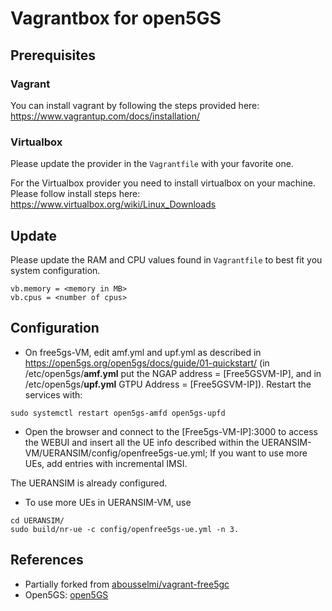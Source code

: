 # Vagrantbox for open5GS

## Prerequisites

### Vagrant

You can install vagrant by following the steps provided here: https://www.vagrantup.com/docs/installation/

### Virtualbox

Please update the provider in the `Vagrantfile` with your favorite one.

For the Virtualbox provider you need to install virtualbox on your machine. Please follow install steps here: https://www.virtualbox.org/wiki/Linux_Downloads


## Update

Please update the RAM and CPU values found in `Vagrantfile` to best fit you system configuration.

```console
vb.memory = <memory in MB>
vb.cpus = <number of cpus>
```

## Configuration

* On free5gs-VM, edit amf.yml and upf.yml as described in https://open5gs.org/open5gs/docs/guide/01-quickstart/ (in /etc/open5gs/**amf.yml** put the NGAP address = [Free5GSVM-IP], and in /etc/open5gs/**upf.yml** GTPU Address = [Free5GSVM-IP]). Restart the services with:
```console
sudo systemctl restart open5gs-amfd open5gs-upfd
```


* Open the browser and connect to the [Free5gs-VM-IP]:3000 to access the WEBUI and insert all the UE info described within the UERANSIM-VM/UERANSIM/config/openfree5gs-ue.yml; If you want to use more UEs, add entries with incremental IMSI.

The UERANSIM is already configured.
* To use more UEs in UERANSIM-VM, use 
```console
cd UERANSIM/
sudo build/nr-ue -c config/openfree5gs-ue.yml -n 3.
```

## References
* Partially forked from [abousselmi/vagrant-free5gc](https://github.com/abousselmi/vagrant-free5gc)
* Open5GS: [open5GS](https://github.com/open5gs/open5gs)
